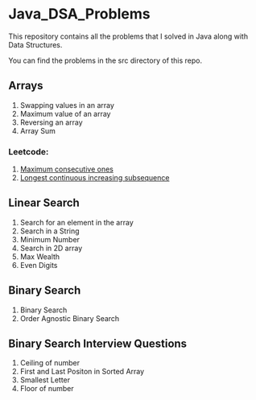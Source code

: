# Java_DSA_Problems
This repository contains all the problems that I solved in Java along with Data Structures. 


You can find the problems in the src directory of this repo.

##  Arrays
1. Swapping values in an array
2. Maximum value of an array
3. Reversing an array
4. Array Sum
### Leetcode:
1. [Maximum consecutive ones](https://leetcode.com/problems/max-consecutive-ones/description/)
2. [Longest continuous increasing subsequence](https://leetcode.com/problems/longest-continuous-increasing-subsequence/description/)
## Linear Search
1. Search for an element in the array
2. Search in a String
3. Minimum Number
4. Search in 2D array
5. Max Wealth
6. Even Digits

## Binary Search
1. Binary Search
2. Order Agnostic Binary Search

## Binary Search Interview Questions

1. Ceiling of number
2. First and Last Positon in Sorted Array
3. Smallest Letter
4. Floor of number
